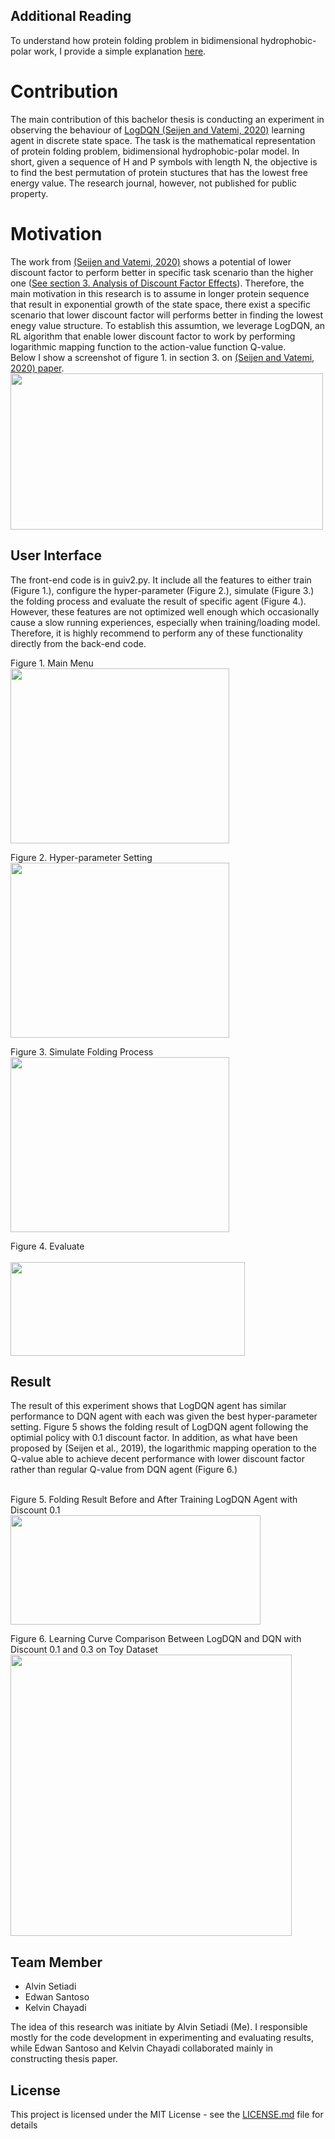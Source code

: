 ## Additional Reading
To understand how protein folding problem in bidimensional hydrophobic-polar work, I provide a simple explanation [here](https://github.com/alvinwatner/HP_Protein_Fold-GymEnv).

# Contribution
The main contribution of this bachelor thesis is conducting an experiment in observing the behaviour of [LogDQN (Seijen and Vatemi, 2020)](https://proceedings.neurips.cc/paper/2019/file/eba237eccc24353ccaa4d62013556ac6-Paper.pdf) learning agent in discrete state space. The task is the mathematical representation of protein folding problem, bidimensional hydrophobic-polar model. In short, given a sequence of H and P symbols with length N, the objective is to find the best permutation of protein stuctures that has the lowest free energy value. The research journal, however, not published for public property. 

# Motivation
The work from [(Seijen and Vatemi, 2020)](https://proceedings.neurips.cc/paper/2019/file/eba237eccc24353ccaa4d62013556ac6-Paper.pdf) shows a potential of lower discount factor to perform better in specific task scenario than the higher one ([See section 3. Analysis of Discount Factor Effects](https://proceedings.neurips.cc/paper/2019/file/eba237eccc24353ccaa4d62013556ac6-Paper.pdf)). Therefore, the main motivation in this research is to assume in longer protein sequence that result in exponential growth of the state space, there exist a specific scenario that lower discount factor will performs better in finding the lowest enegy value structure. To establish this assumtion, we leverage LogDQN, an RL algorithm that enable lower discount factor to work by performing logarithmic mapping function to the action-value function Q-value.
</br>
Below I show a screenshot of figure 1. in section 3. on [(Seijen and Vatemi, 2020) paper](https://proceedings.neurips.cc/paper/2019/file/eba237eccc24353ccaa4d62013556ac6-Paper.pdf).
</br>
<img src="https://user-images.githubusercontent.com/58515206/134119706-f0182d84-c87b-4bf5-8e9b-bbd2f6a35c5f.png" alt="" data-canonical-src="https://user-images.githubusercontent.com/58515206/134119706-f0182d84-c87b-4bf5-8e9b-bbd2f6a35c5f.png" width="500" height="250" />


## User Interface  

The front-end code is in guiv2.py. It include all the features to either train (Figure 1.), configure the hyper-parameter (Figure 2.), simulate (Figure 3.) the folding process and evaluate the result of specific agent (Figure 4.). However, these features are not optimized well enough which occasionally cause a slow running experiences, especially when training/loading model. Therefore, it is highly recommend to perform any of these functionality directly from the back-end code.

Figure 1. Main Menu 
</br>
<img src="https://user-images.githubusercontent.com/58515206/133737458-c30d2988-0a5a-49ce-9e75-ef88b8ecf43a.png" alt="" data-canonical-src="https://user-images.githubusercontent.com/58515206/133737458-c30d2988-0a5a-49ce-9e75-ef88b8ecf43a.png" width="350" height="280" />

Figure 2. Hyper-parameter Setting 
</br>
<img src="https://user-images.githubusercontent.com/58515206/133739674-8401bd7e-4212-4221-8f6d-e33045da296b.png" alt="" data-canonical-src="https://user-images.githubusercontent.com/58515206/133739674-8401bd7e-4212-4221-8f6d-e33045da296b.png" width="350" height="280" />

Figure 3. Simulate Folding Process 
</br>
<img src="https://user-images.githubusercontent.com/58515206/133739813-129eab7e-9fdb-4342-bc41-e2b80a394641.png" alt="" data-canonical-src="https://user-images.githubusercontent.com/58515206/133739813-129eab7e-9fdb-4342-bc41-e2b80a394641.png" width="350" height="280" />

Figure 4. Evaluate  
</br>
<img src="https://user-images.githubusercontent.com/58515206/133739873-e05a6f12-594f-4770-80d3-a62613a6996e.png" alt="" data-canonical-src="https://user-images.githubusercontent.com/58515206/133739873-e05a6f12-594f-4770-80d3-a62613a6996e.png" width="375" height="150" />

## Result
The result of this experiment shows that LogDQN agent has similar performance to DQN agent with each was given the best hyper-parameter setting. Figure 5 shows the folding result of LogDQN agent following the optimial policy with 0.1 discount factor. In addition, as what have been proposed by (Seijen et al., 2019), the logarithmic mapping operation to the Q-value able to achieve decent performance with lower discount factor rather than regular Q-value from DQN agent (Figure 6.)

</br>
Figure 5. Folding Result Before and After Training LogDQN Agent with Discount 0.1
</br>
<img src="https://user-images.githubusercontent.com/58515206/133741100-9627d128-48d9-484a-98f5-b860b76fa6c3.png" alt="" data-canonical-src="https://user-images.githubusercontent.com/58515206/133741100-9627d128-48d9-484a-98f5-b860b76fa6c3.png" width="400" height="175" />

Figure 6. Learning Curve Comparison Between LogDQN and DQN with Discount 0.1 and 0.3 on Toy Dataset
</br>
<img src="https://user-images.githubusercontent.com/58515206/133741885-df360d37-f1f6-4cfb-9d7a-de98b9fc663e.png" alt="" data-canonical-src="https://user-images.githubusercontent.com/58515206/133741885-df360d37-f1f6-4cfb-9d7a-de98b9fc663e.png" width="450" height="450" />

## Team Member
* Alvin Setiadi 
* Edwan Santoso
* Kelvin Chayadi

The idea of this research was initiate by Alvin Setiadi (Me). I responsible mostly for the code development in experimenting and evaluating results, while Edwan Santoso and Kelvin Chayadi collaborated mainly in constructing thesis paper. 


## License

This project is licensed under the MIT License - see the [LICENSE.md](https://github.com/alvinwatner/LogDQN_ProteinHP/blob/master/LICENSE) file for details


